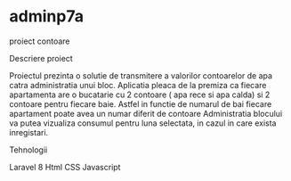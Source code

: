 # adminp7a
proiect contoare

Descriere proiect

  Proiectul prezinta o solutie de transmitere a valorilor contoarelor de apa catra administratia unui bloc. 
  Aplicatia pleaca de la premiza ca fiecare apartamenta are o bucatarie cu 2 contoare ( apa rece si apa calda) si 2 contoare pentru fiecare baie.
  Astfel in functie de numarul de bai fiecare apartament poate avea un numar diferit de contoare
  Administratia blocului va putea vizualiza consumul pentru luna selectata, in cazul in care exista inregistari.

Tehnologii

  Laravel 8
  Html
  CSS
  Javascript
